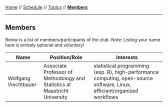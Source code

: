 [Home](README.md) // [Schedule](schedule.md) // [Topics](topics.md) // **[Members](members.md)**

---

## Members

Below is a list of members/participants of the club. Note: Listing your name here is entirely optional and voluntary!

Name | Position/Role | Interests
---- | ------------- | ---------
Wolfgang Viechtbauer | Associate Professor of Methodology and Statistics at Maastricht University | statistical programming (esp. R), high-performance computing, open-source software, Linux, efficient/organized workflows
